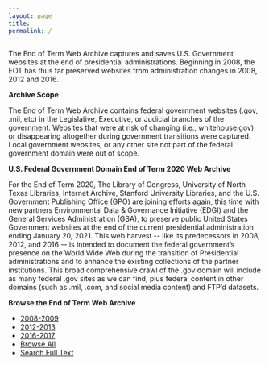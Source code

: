 ```yaml
---
layout: page
title: 
permalink: /
---
```


The End of Term Web Archive captures and saves U.S. Government websites at the end of
presidential administrations. Beginning in 2008, the EOT has thus far preserved websites from
administration changes in 2008, 2012 and 2016.

**Archive Scope**

The End of Term Web Archive contains federal government websites (.gov, .mil, etc) in the
Legislative, Executive, or Judicial branches of the government. Websites that were at risk of
changing (i.e., whitehouse.gov) or disappearing altogether during government transitions were
captured. Local government websites, or any other site not part of the federal government domain
were out of scope.

**U.S. Federal Government Domain End of Term 2020 Web Archive**

For the End of Term 2020, The Library of Congress, University of North Texas Libraries,
Internet Archive, Stanford University Libraries, and the U.S. Government Publishing Office (GPO)
are joining efforts again, this time with new partners Environmental Data & Governance Initiative
(EDGI) and the General Services Administration (GSA), to preserve public United States Government
websites at the end of the current presidential administration ending January 20, 2021. This web
harvest -- like its predecessors in 2008, 2012, and 2016 -- is intended to document the federal
government’s presence on the World Wide Web during the transition of Presidential
administrations and to enhance the existing collections of the partner institutions.
This broad comprehensive crawl of the .gov domain will include as many federal .gov sites as we
can find, plus federal content in other domains (such as .mil, .com, and social media content)
and FTP’d datasets.

**Browse the End of Term Web Archive**

* [2008-2009][eot_2008]
* [2012-2013][eot_2012]
* [2016-2017][eot_2016]
* [Browse All][eot_all]
* [Search Full Text][eot_full_text]

[eot_2008]: http://eotarchive.cdlib.org/search?f1-administration=2008
[eot_2012]: http://eotarchive.cdlib.org/search?f1-administration=2012
[eot_2016]: http://eotarchive.cdlib.org/search?f1-administration=2016
[eot_all]: http://eotarchive.cdlib.org/search?browse-all=yes
[eot_full_text]: http://eot.us.archive.org/search/

